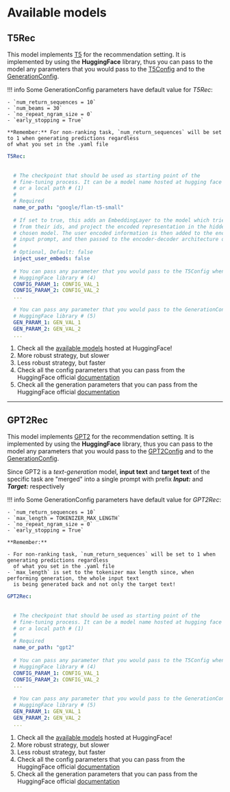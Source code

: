 # Available models

## T5Rec

This model implements [T5](https://huggingface.co/docs/transformers/model_doc/t5) for the recommendation setting.
It is implemented by using the **HuggingFace** library, thus you can pass to the model any parameters that you would 
pass to the [T5Config](https://huggingface.co/docs/transformers/model_doc/t5#transformers.T5Config) and to the
[GenerationConfig](https://huggingface.co/docs/transformers/main_classes/text_generation#transformers.GenerationConfig).

!!! info
    Some GenerationConfig parameters have default value for *T5Rec*:
    
    - `num_return_sequences = 10`
    - `num_beams = 30`
    - `no_repeat_ngram_size = 0`
    - `early_stopping = True`
    
    **Remember:** For non-ranking task, `num_return_sequences` will be set to 1 when generating predictions regardless
    of what you set in the .yaml file


```yaml title="T5Rec"
T5Rec:
    
    
  # The checkpoint that should be used as starting point of the
  # fine-tuning process. It can be a model name hosted at hugging face
  # or a local path # (1)
  # 
  # Required
  name_or_path: "google/flan-t5-small"
  
  # If set to true, this adds an EmbeddingLayer to the model which tries to encode user information
  # from their ids, and project the encoded representation in the hidden dimension space of the
  # chosen model. The user encoded information is then added to the encoded information of the
  # input prompt, and then passed to the encoder-decoder architecture of T5
  #
  # Optional, Default: false
  inject_user_embeds: false
  
  # You can pass any parameter that you would pass to the T5Config when instantiating the model with the
  # HuggingFace library # (4)
  CONFIG_PARAM_1: CONFIG_VAL_1
  CONFIG_PARAM_2: CONFIG_VAL_2
  ... 
  
  # You can pass any parameter that you would pass to the GenerationConfig when instantiating it with the
  # HuggingFace library # (5)
  GEN_PARAM_1: GEN_VAL_1
  GEN_PARAM_2: GEN_VAL_2
  ...
```

1. Check all the [available models](https://huggingface.co/models?sort=trending&search=t5) hosted at HuggingFace!
2. More robust strategy, but slower
3. Less robust strategy, but faster
4. Check all the config parameters that you can pass from the HuggingFace
   official [documentation](https://huggingface.co/docs/transformers/model_doc/t5#transformers.T5Config)
5. Check all the generation parameters that you can pass from the HuggingFace
   official [documentation](https://huggingface.co/docs/transformers/main_classes/text_generation#transformers.GenerationConfig)

---

## GPT2Rec

This model implements [GPT2](https://huggingface.co/docs/transformers/model_doc/gpt2) for the recommendation setting.
It is implemented by using the **HuggingFace** library, thus you can pass to the model any parameters that you would 
pass to the [GPT2Config](https://huggingface.co/docs/transformers/model_doc/gpt2#transformers.GPT2Config) and to the
[GenerationConfig](https://huggingface.co/docs/transformers/main_classes/text_generation#transformers.GenerationConfig).

Since GPT2 is a *text-generation* model, **input text** and **target text** of the specific task are "merged" into a 
single prompt with prefix ***Input:*** and ***Target:*** respectively

!!! info
    Some GenerationConfig parameters have default value for *GPT2Rec*:
    
    - `num_return_sequences = 10`
    - `max_length = TOKENIZER_MAX_LENGTH`
    - `no_repeat_ngram_size = 0`
    - `early_stopping = True`
    
    **Remember:**

    - For non-ranking task, `num_return_sequences` will be set to 1 when generating predictions regardless
      of what you set in the .yaml file
    - `max_length` is set to the tokenizer max length since, when performing generation, the whole input text
      is being generated back and not only the target text!


```yaml title="GPT2Rec"
GPT2Rec:
    
    
  # The checkpoint that should be used as starting point of the
  # fine-tuning process. It can be a model name hosted at hugging face
  # or a local path # (1)
  # 
  # Required
  name_or_path: "gpt2"
  
  # You can pass any parameter that you would pass to the T5Config when instantiating the model with the
  # HuggingFace library # (4)
  CONFIG_PARAM_1: CONFIG_VAL_1
  CONFIG_PARAM_2: CONFIG_VAL_2
  ... 
  
  # You can pass any parameter that you would pass to the GenerationConfig when instantiating it with the
  # HuggingFace library # (5)
  GEN_PARAM_1: GEN_VAL_1
  GEN_PARAM_2: GEN_VAL_2
  ...
```

1. Check all the [available models](https://huggingface.co/models?sort=trending&search=gpt2) hosted at HuggingFace!
2. More robust strategy, but slower
3. Less robust strategy, but faster
4. Check all the config parameters that you can pass from the HuggingFace
   official [documentation](https://huggingface.co/docs/transformers/model_doc/gpt2#transformers.GPT2Config)
5. Check all the generation parameters that you can pass from the HuggingFace
   official [documentation](https://huggingface.co/docs/transformers/main_classes/text_generation#transformers.GenerationConfig)
